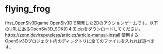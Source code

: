# flying_frog
first_OpenSiv3Dgame
OpenSiv3Dで開発した2Dのアクションゲームです。以下のURLにあるOpenSiv3D_SDK(0.4.3).zipをダウンロードしてください。
https://zenn.dev/reputeless/articles/article-manual-install
使用するOpenSiv3Dプロジェクト内のディレクトリに全てのファイルを入れれば遊べます。
